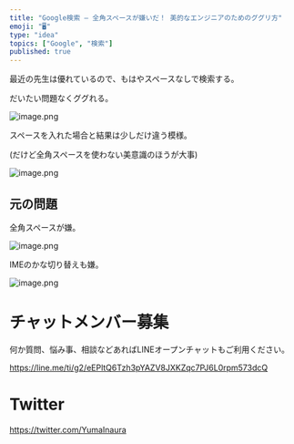 ```yaml
---
title: "Google検索 — 全角スペースが嫌いだ！ 美的なエンジニアのためのググリ方"
emoji: "🖥"
type: "idea"
topics: ["Google", "検索"]
published: true
---
```


最近の先生は優れているので、もはやスペースなしで検索する。

だいたい問題なくググれる。

![image.png](https://qiita-image-store.s3.amazonaws.com/0/89618/694c6653-713e-2360-2348-503bb7a0a472.png)

スペースを入れた場合と結果は少しだけ違う模様。

(だけど全角スペースを使わない美意識のほうが大事)

![image.png](https://qiita-image-store.s3.amazonaws.com/0/89618/017d26fe-ba95-abd7-fc7f-d2ff8b9d7792.png)


## 元の問題

全角スペースが嫌。

![image.png](https://qiita-image-store.s3.amazonaws.com/0/89618/cdd10ee6-1ac6-26a1-03b9-f14938e25cc3.png)

IMEのかな切り替えも嫌。

![image.png](https://qiita-image-store.s3.amazonaws.com/0/89618/3f209815-4ed9-be53-cca7-c6480b52233f.png)








<!-- Update From Qiita API -->

# チャットメンバー募集


何か質問、悩み事、相談などあればLINEオープンチャットもご利用ください。

https://line.me/ti/g2/eEPltQ6Tzh3pYAZV8JXKZqc7PJ6L0rpm573dcQ





# Twitter


https://twitter.com/YumaInaura


<!-- Update From Qiita API -->


